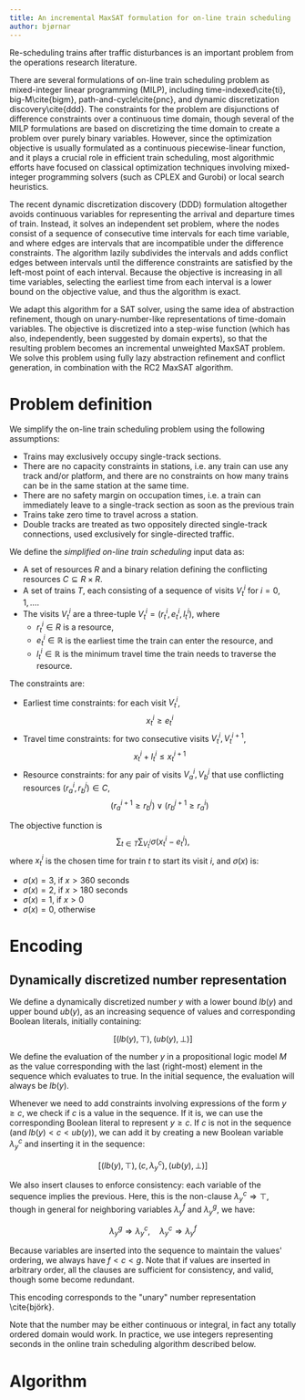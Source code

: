 ```yaml
---
title: An incremental MaxSAT formulation for on-line train scheduling
author: bjørnar
---
```


Re-scheduling trains after traffic disturbances is an important problem from
the operations research literature. 

There are several formulations of on-line train scheduling problem as
mixed-integer linear programming (MILP), including time-indexed\cite{ti}, big-M\cite{bigm},
path-and-cycle\cite{pnc}, and dynamic discretization discovery\cite{ddd}.  The constraints for the
problem are disjunctions of difference constraints over a continuous time
domain, though several of the MILP formulations are based on discretizing the
time domain to create a problem over purely binary variables.  However, since
the optimization objective is usually formulated as a continuous
piecewise-linear function, and it plays a crucial role in efficient train
scheduling, most algorithmic efforts have focused on classical optimization
techniques involving mixed-integer programming solvers (such as CPLEX and
Gurobi) or local search heuristics.

The recent dynamic discretization discovery (DDD) formulation altogether avoids
continuous variables for representing the arrival and departure times of train.
Instead, it solves an independent set problem, where
the nodes consist of a sequence of consecutive time intervals for each time variable,
and where edges are intervals that are incompatible under the difference constraints.
The algorithm lazily subdivides
the intervals and adds conflict edges between intervals until the difference constraints
are satisfied by the left-most point of each interval. Because the objective is
increasing in all time variables, selecting the earliest time from each
interval is a lower bound on the objective value, and thus the algorithm is exact.

We adapt this algorithm for a SAT solver, using the same idea of abstraction
refinement, though on unary-number-like representations of time-domain
variables.  The objective is discretized into a step-wise function (which has
also, independently, been suggested by domain experts), so that the resulting
problem becomes an incremental unweighted MaxSAT problem. We solve
this problem using  fully lazy abstraction refinement and conflict generation,
in combination with the RC2 MaxSAT algorithm.

# Problem definition

We simplify the on-line train scheduling problem using the following assumptions:

 * Trains may exclusively occupy single-track sections. 
 * There are no capacity constraints in stations, i.e. any train can use any
   track and/or platform, and there are no constraints on how many trains can
   be in the same station at the same time.
 * There are no safety margin on occupation times, i.e. a train can immediately leave 
   to a single-track section as soon as the previous train 
 * Trains take zero time to travel across a station.
 * Double tracks are treated as two oppositely directed single-track connections, used 
   exclusively for single-directed traffic.

We define the *simplified on-line train scheduling* input data as:

 * A set of resources $R$ and a binary relation defining the conflicting resources $C \subseteq R \times R$.
 * A set of trains $T$, each consisting of a sequence of visits $V_t^i$ for $i = 0, 1, \ldots$.
 * The visits $V_t^i$ are a three-tuple $V_t^i=(r_t^i,e_t^i,l_t^i)$, where 
   * $r_t^i \in R$ is a resource, 
   * $e_t^i \in \mathbb{R}$ is the earliest time the train can enter the resource, and 
   * $l_t^i \in \mathbb{R}$ is the minimum travel time the train needs to traverse the resource.


The constraints are:

 * Earliest time constraints: for each visit $V_t^i$,
$$ x_t^i \geq e_t^i $$
 * Travel time constraints: for two consecutive visits $V_t^i, V_t^{i+1}$, 
$$ x_t^i + l_t^i \leq x_t^{i+1} $$
 * Resource constraints: for any pair of visits $V_a^i, V_b^j$ that use conflicting resources $(r_a^i,r_b^j) \in C$,
$$ (r_a^{i+1} \geq r_b^j) \vee (r_b^{j+1} \geq r_a^i ) $$

The objective function is $$\sum_{t \in T} \sum_{V_t^i} \sigma(x_t^i - e_t^i),$$ where $x_t^i$ is the 
chosen time for train $t$ to start its visit $i$, and $\sigma(x)$ is:

 * $\sigma(x) = 3$, if $x > 360$ seconds
 * $\sigma(x) = 2$, if $x > 180$ seconds
 * $\sigma(x) = 1$, if $x > 0$
 * $\sigma(x) = 0$, otherwise

# Encoding

## Dynamically discretized number representation

We define a dynamically discretized number $y$ with a lower bound $lb(y)$ and upper bound $ub(y)$, as an increasing sequence of values and corresponding Boolean literals, initially containing:

$$ \left[ \left(lb(y), \top\right), \left(ub(y), \bot\right) \right] $$

We define the evaluation of the number $y$ in a propositional logic model $M$ as the value
corresponding with the last (right-most) element in the sequence which evaluates to true.
In the initial sequence, the evaluation will always be $lb(y)$. 


Whenever we need to add constraints involving expressions of the form $y \geq
c$, we check if $c$ is a value in the sequence. If it is, we can use the
corresponding Boolean literal to represent $y \geq c$.  If $c$ is not in the
sequence (and $lb(y) < c < ub(y)$), we can add it by creating a new Boolean variable $\lambda_y^c$
and inserting it in the sequence:

$$ \left[ \left(lb(y), \top\right), \left(c, \lambda_y^c \right), \left(ub(y), \bot\right) \right] $$

We also insert clauses to enforce consistency: each variable of the sequence
implies the previous.  Here, this is the non-clause $\lambda_y^c \Rightarrow
\top$, though in general for neighboring variables $\lambda_y^f$ and $\lambda_y^g$, we have:

$$ \lambda_y^g \Rightarrow \lambda_y^c, \quad \lambda_y^c \Rightarrow \lambda_y^f$$

Because variables are inserted into the sequence to maintain the values' ordering, we
always have $f < c < g$.  Note that if values are inserted in arbitrary order,
all the clauses are sufficient for consistency, and valid, though some become
redundant.

This encoding corresponds to the "unary" number representation \cite{björk}.

Note that the number may be either continuous or integral, in fact any totally
ordered domain would work. In practice, we use integers representing seconds
in the online train scheduling algorithm described below.

# Algorithm
